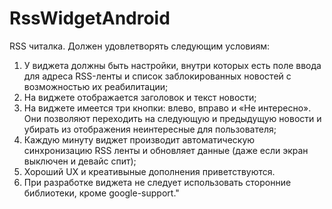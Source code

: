# RssWidgetAndroid

RSS читалка. Должен удовлетворять следующим условиям:
1) У виджета должны быть настройки, внутри которых есть поле ввода для адреса RSS-ленты и список заблокированных новостей с возможностью их реабилитации;
2) На виджете отображается заголовок и текст новости;
3) На виджете имеется три кнопки: влево, вправо и «Не интересно». Они позволяют переходить на следующую и предыдущую новости и убирать из отображения неинтересные для пользователя;
4) Каждую минуту виджет производит автоматическую синхронизацию RSS ленты и обновляет данные (даже если экран выключен и девайс спит);
5) Хороший UX и креативыные дополнения приветствуются.
6) При разработке виджета не следует использовать сторонние библиотеки, кроме google-support."
